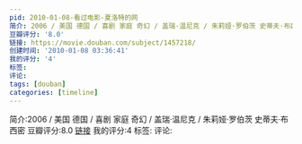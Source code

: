 ```yaml
---
pid: 2010-01-08-看过电影-夏洛特的网
简介: 2006 / 美国 德国 / 喜剧 家庭 奇幻 / 盖瑞·温尼克 / 朱莉娅·罗伯茨 史蒂夫·布西密
豆瓣评分: '8.0'
链接: https://movie.douban.com/subject/1457218/
创建时间: '2010-01-08 03:36:41'
我的评分: '4'
标签:
评论:
tags: [douban]
categories: [timeline]
---
```

简介:2006 / 美国 德国 / 喜剧 家庭 奇幻 / 盖瑞·温尼克 / 朱莉娅·罗伯茨 史蒂夫·布西密
豆瓣评分:8.0
[链接](https://movie.douban.com/subject/1457218/)
我的评分:4
标签:
评论:
